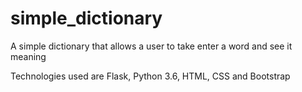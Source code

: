 # simple_dictionary
A simple dictionary that allows a user to take enter a word and see it meaning

Technologies used are Flask, Python 3.6, HTML, CSS and Bootstrap
